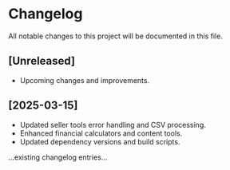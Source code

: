 # Changelog

All notable changes to this project will be documented in this file.

## [Unreleased]

- Upcoming changes and improvements.

## [2025-03-15]
- Updated seller tools error handling and CSV processing.
- Enhanced financial calculators and content tools.
- Updated dependency versions and build scripts.

...existing changelog entries...

